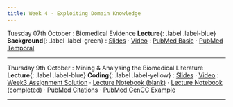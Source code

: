 ```yaml
---
title: Week 4 - Exploiting Domain Knowledge
---
```


Tuesday 07th October
: Biomedical Evidence **Lecture**{: .label .label-blue} **Background**{: .label .label-green}
: [Slides](https://github.com/biomedical-informatics/pbi/blob/initial-release/week4/pbi_lecture7_2025.pdf) &#183; [Video](#)
: [PubMed Basic](https://github.com/biomedical-informatics/pbi/blob/initial-release/week4/PubMedQuery_BasicFieldCounting.ipynb)  &#183; [PubMed Temporal](https://github.com/biomedical-informatics/pbi/blob/initial-release/week4/PubMedQuery_TemporalData.ipynb)

---

Thursday 9th October
: Mining & Analysing the Biomedical Literature **Lecture**{: .label .label-blue} **Coding**{: .label .label-yellow}
: [Slides](https://github.com/biomedical-informatics/pbi/blob/initial-release/week4/pbi_lecture8_2025.pdf) &#183; [Video](#)
: [Week3 Assignment Solution](https://github.com/biomedical-informatics/pbi/blob/initial-release/week4/week3_solution.ipynb) &#183; [Lecture Notebook (blank)](https://github.com/biomedical-informatics/pbi/blob/initial-release/week4/week4_lecture8_notebook1.ipynb) &#183; [Lecture Notebook (completed)](https://github.com/biomedical-informatics/pbi/blob/initial-release/week4/week4_lecture8_notebook1_completed.ipynb) &#183; [PubMed Citations](https://github.com/biomedical-informatics/pbi/blob/initial-release/week4/PubMedQuery_CitationData.ipynb) &#183; [PubMed GenCC Example](https://github.com/biomedical-informatics/pbi/blob/initial-release/week4/PubMedQuery_GenCC.ipynb)

---
